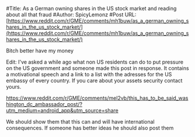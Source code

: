 #Title: As a German owning shares in the US stock market and reading about all that fraud
#Author: SpicyLemonz
#Post URL: [https://www.reddit.com/r/GME/comments/mh1buw/as_a_german_owning_shares_in_the_us_stock_market/](https://www.reddit.com/r/GME/comments/mh1buw/as_a_german_owning_shares_in_the_us_stock_market/)


Bitch better have my money




Edit: I've asked a while ago what non US residents can do to put pressure on the US government and someone made this post in response. It contains a motivational speech and a link to a list with the adresses for the US embassy of every country. If you care about your assets security contact yours. 

https://www.reddit.com/r/GME/comments/mel2vb/this_has_to_be_said_washington_dc_ambassador_post/?utm_medium=android_app&utm_source=share

We should show them that this can and will have international consequences. If someone has better ideas he should also post them